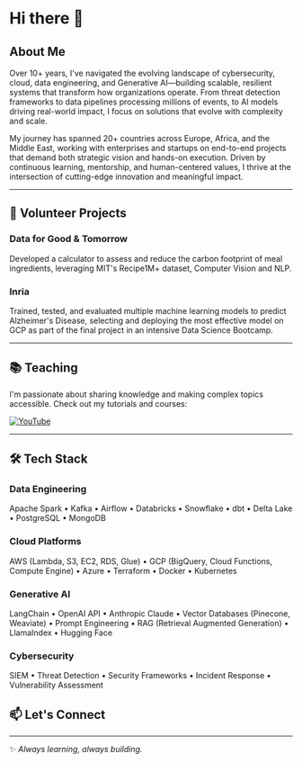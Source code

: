 # Hi there 👋

## About Me

Over 10+ years, I've navigated the evolving landscape of cybersecurity, cloud, data engineering, and Generative AI—building scalable, resilient systems that transform how organizations operate. From threat detection frameworks to data pipelines processing millions of events, to AI models driving real-world impact, I focus on solutions that evolve with complexity and scale.

My journey has spanned 20+ countries across Europe, Africa, and the Middle East, working with enterprises and startups on end-to-end projects that demand both strategic vision and hands-on execution. Driven by continuous learning, mentorship, and human-centered values, I thrive at the intersection of cutting-edge innovation and meaningful impact.

---

## 🌟 Volunteer Projects

### Data for Good & Tomorrow
Developed a calculator to assess and reduce the carbon footprint of meal ingredients, leveraging MIT's Recipe1M+ dataset, Computer Vision and NLP.

### Inria
Trained, tested, and evaluated multiple machine learning models to predict Alzheimer's Disease, selecting and deploying the most effective model on GCP as part of the final project in an intensive Data Science Bootcamp.

---

## 📚 Teaching

I'm passionate about sharing knowledge and making complex topics accessible. Check out my tutorials and courses:

[![YouTube](https://img.shields.io/badge/YouTube-FF0000?style=for-the-badge&logo=youtube&logoColor=white)](https://youtube.com/playlist?list=PLEELjdEITejlyrvIxz49Kot4jbwpP9jJV&si=jLdMp6VM7JSNcM6t)

---

## 🛠️ Tech Stack

### Data Engineering
Apache Spark • Kafka • Airflow • Databricks • Snowflake • dbt • Delta Lake • PostgreSQL • MongoDB

### Cloud Platforms
AWS (Lambda, S3, EC2, RDS, Glue) • GCP (BigQuery, Cloud Functions, Compute Engine) • Azure • Terraform • Docker • Kubernetes

### Generative AI
LangChain • OpenAI API • Anthropic Claude • Vector Databases (Pinecone, Weaviate) • Prompt Engineering • RAG (Retrieval Augmented Generation) • LlamaIndex • Hugging Face

### Cybersecurity
SIEM • Threat Detection • Security Frameworks • Incident Response • Vulnerability Assessment

## 📫 Let's Connect

<!-- Add your contact/social links here
- LinkedIn: [Your Profile](link)
- Email: your.email@example.com
- Website: [yourwebsite.com](link)
-->

---

✨ *Always learning, always building.*
